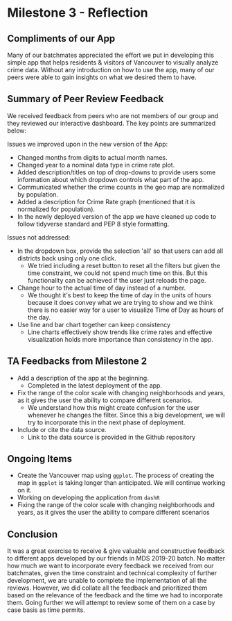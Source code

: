 # Milestone 3 - Reflection


## Compliments of our App
Many of our batchmates appreciated the effort we put in developing this simple app that helps residents & visitors of Vancouver to visually analyze crime data. Without any introduction on how to use the app, many of our peers were able to gain insights on what we desired them to have.

## Summary of Peer Review Feedback
We received feedback from peers who are not members of our group and they reviewed our interactive dashboard. The key points are summarized below:

Issues we improved upon in the new version of the App:  
- Changed months from digits to actual month names.
- Changed year to a nominal data type in crime rate plot.
- Added description/titles on top of drop-downs to provide users some information about which dropdown controls what part of the app.
- Communicated whether the crime counts in the geo map are normalized by population.
- Added a description for Crime Rate graph (mentioned that it is normalized for population).  
- In the newly deployed version of the app we have cleaned up code to follow tidyverse standard and PEP 8 style formatting.  


Issues not addressed:  
- In the dropdown box, provide the selection 'all' so that users can add all districts back using only one click.  
  - We tried including a reset button to reset all the filters but given the time constraint, we could not spend much time on this. But this functionality can be achieved if the user just reloads the page.  
- Change hour to the actual time of day instead of a number.  
  - We thought it's best to keep the time of day in the units of hours because it does convey what we are trying to show and we think there is no easier way for a user to visualize Time of Day as hours of the day.  
- Use line and bar chart together can keep consistency  
  - Line charts effectively show trends like crime rates and effective visualization holds more importance than consistency in the app.  


## TA Feedbacks from Milestone 2
- Add a description of the app at the beginning.
    - Completed in the latest deployment of the app.
- Fix the range of the color scale with changing neighborhoods and years, as it gives the user the ability to compare different scenarios.
    - We understand how this might create confusion for the user whenever he changes the filter. Since this a big development, we will try to incorporate this in the next phase of deployment.
- Include or cite the data source.
    - Link to the data source is provided in the Github repository


## Ongoing Items
- Create the Vancouver map using `ggplot`. The process of creating the map in `ggplot` is taking longer than anticipated. We will continue working on it.
- Working on developing the application from `dashR`
- Fixing the range of the color scale with changing neighborhoods and years, as it gives the user the ability to compare different scenarios

## Conclusion
It was a great exercise to receive & give valuable and constructive feedback to different apps developed by our friends in MDS 2019-20 batch. No matter how much we want to incorporate every feedback we received from our batchmates, given the time constraint and technical complexity of further development, we are unable to complete the implementation of all the reviews. However, we did collate all the feedback and prioritized them based on the relevance of the feedback and the time we had to incorporate them. Going further we will attempt to review some of them on a case by case basis as time permits. 


